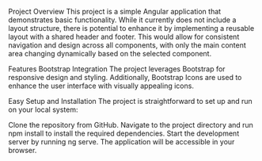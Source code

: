 Project Overview
This project is a simple Angular application that demonstrates basic functionality. While it currently does not include a layout structure, there is potential to enhance it by implementing a reusable layout with a shared header and footer. This would allow for consistent navigation and design across all components, with only the main content area changing dynamically based on the selected component.

Features
Bootstrap Integration
The project leverages Bootstrap for responsive design and styling. Additionally, Bootstrap Icons are used to enhance the user interface with visually appealing icons.

Easy Setup and Installation
The project is straightforward to set up and run on your local system:

Clone the repository from GitHub.
Navigate to the project directory and run npm install to install the required dependencies.
Start the development server by running ng serve. The application will be accessible in your browser.